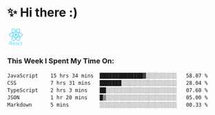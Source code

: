 <h1 align="left">✨ Hi there :)</h1>

  <a href="https://reactjs.org/" target="_blank" rel="noreferrer">   
    <img src="https://raw.githubusercontent.com/devicons/devicon/master/icons/react/react-original-wordmark.svg" alt="react" width="40"     
    height="40"/></a>
 
<h3 align="left">This Week I Spent My Time On:</h3>
<!--START_SECTION:waka-->

```txt
JavaScript    15 hrs 34 mins  ██████████████▓░░░░░░░░░░   58.07 %
CSS           7 hrs 31 mins   ███████░░░░░░░░░░░░░░░░░░   28.04 %
TypeScript    2 hrs 3 mins    ██░░░░░░░░░░░░░░░░░░░░░░░   07.68 %
JSON          1 hr 20 mins    █▒░░░░░░░░░░░░░░░░░░░░░░░   05.00 %
Markdown      5 mins          ░░░░░░░░░░░░░░░░░░░░░░░░░   00.33 %
```

<!--END_SECTION:waka-->

